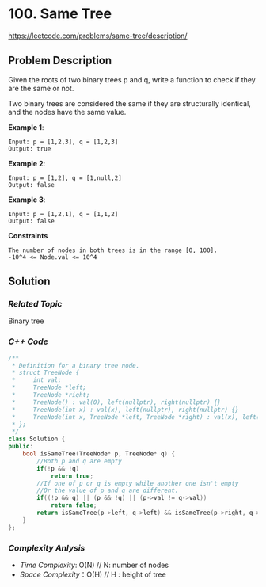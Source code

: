 # 100. Same Tree
https://leetcode.com/problems/same-tree/description/

## Problem Description

Given the roots of two binary trees p and q, write a function to check if they are the same or not.

Two binary trees are considered the same if they are structurally identical, and the nodes have the same value.


**Example 1**:
```
Input: p = [1,2,3], q = [1,2,3]
Output: true
```
**Example 2**:
```
Input: p = [1,2], q = [1,null,2]
Output: false
```
**Example 3**:
```
Input: p = [1,2,1], q = [1,1,2]
Output: false
```

**Constraints**
```
The number of nodes in both trees is in the range [0, 100].
-10^4 <= Node.val <= 10^4
```

## Solution

### _Related Topic_
   Binary tree

### _C++ Code_
```cpp
/**
 * Definition for a binary tree node.
 * struct TreeNode {
 *     int val;
 *     TreeNode *left;
 *     TreeNode *right;
 *     TreeNode() : val(0), left(nullptr), right(nullptr) {}
 *     TreeNode(int x) : val(x), left(nullptr), right(nullptr) {}
 *     TreeNode(int x, TreeNode *left, TreeNode *right) : val(x), left(left), right(right) {}
 * };
 */
class Solution {
public:
    bool isSameTree(TreeNode* p, TreeNode* q) {
        //Both p and q are empty
        if(!p && !q)
            return true;
        //If one of p or q is empty while another one isn't empty
        //Or the value of p and q are different.
        if((!p && q) || (p && !q) || (p->val != q->val))
            return false;
        return isSameTree(p->left, q->left) && isSameTree(p->right, q->right);
    }
};
```

### _Complexity Anlysis_
- _Time Complexity_: O(N)  // N: number of nodes
- _Space Complexity_：O(H) // H : height of tree
